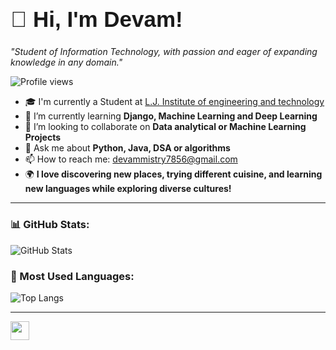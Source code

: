 <h1 style="font-size: 2.5em; font-family: 'Poppins', sans-serif;">👋 Hi, I'm Devam!</h1>

*"Student of Information Technology, with passion and eager of expanding knowledge in any domain."*

![Profile views](https://komarev.com/ghpvc/?username=devammistry&label=Profile%20views&color=0e75b6&style=flat) 

- 🎓 I'm currently a Student at [L.J. Institute of engineering and technology](https://ljku.edu.in/program/engineering-b-e-m-e-10)
- 🌱 I’m currently learning **Django, Machine Learning and Deep Learning**
- 🤝 I’m looking to collaborate on **Data analytical or Machine Learning Projects**
- 💬 Ask me about **Python, Java, DSA or algorithms**
- 📫 How to reach me: [devammistry7856@gmail.com](mailto:devammistry7856@gmail.com)
- 🌍 **I love discovering new places, trying different cuisine, and learning new languages while exploring diverse cultures!**

---

### 📊 GitHub Stats:
![GitHub Stats](https://github-readme-stats.vercel.app/api?username=devammistry&show_icons=true&theme=dark)
### 📌 Most Used Languages:
![Top Langs](https://github-readme-stats.vercel.app/api/top-langs/?username=devammistry&layout=compact&theme=dark)

---

<a href="https://www.linkedin.com/in/devammistry/" target="_blank">
    <img src="https://cdn-icons-png.flaticon.com/512/174/174857.png" width="30" height="30">
</a>

